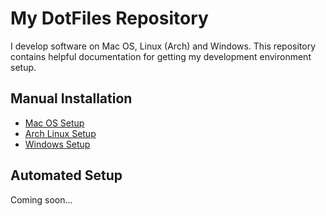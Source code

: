# My DotFiles Repository

I develop software on Mac OS, Linux (Arch) and Windows. This
repository contains helpful documentation for getting my development
environment setup.

## Manual Installation

- [Mac OS Setup](README.macos.md)
- [Arch Linux Setup](README.archlinux.md)
- [Windows Setup](README.windows.md)

## Automated Setup

Coming soon...
